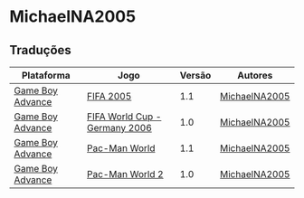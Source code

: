 # MichaelNA2005

## Traduções

| Plataforma | Jogo | Versão | Autores |
| ----------- | ----------- | ----------- | ----------- |
| [Game Boy Advance](../../traducoes/game-boy-advance/) | [FIFA 2005](../../traducoes/game-boy-advance/fifa-2005_michaelna2005/) | 1.1 | [MichaelNA2005](../../autores/michaelna2005/) |
| [Game Boy Advance](../../traducoes/game-boy-advance/) | [FIFA World Cup - Germany 2006](../../traducoes/game-boy-advance/fifa-world-cup-germany-2006_michaelna2005/) | 1.0 | [MichaelNA2005](../../autores/michaelna2005/) |
| [Game Boy Advance](../../traducoes/game-boy-advance/) | [Pac-Man World](../../traducoes/game-boy-advance/pac-man-world_michaelna2005/) | 1.1 | [MichaelNA2005](../../autores/michaelna2005/) |
| [Game Boy Advance](../../traducoes/game-boy-advance/) | [Pac-Man World 2](../../traducoes/game-boy-advance/pac-man-world-2_michaelna2005/) | 1.0 | [MichaelNA2005](../../autores/michaelna2005/) |